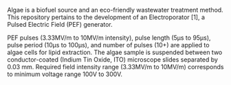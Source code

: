 Algae is a biofuel source and an eco-friendly wastewater treatment method. 
This repository pertains to the development of an Electroporator [1], a Pulsed Electric Field (PEF) generator. 

PEF pulses (3.33MV/m to 10MV/m intensity), pulse length (5μs to 95μs), pulse period (10μs to 100μs), and number of 
pulses (10+) are applied to algae cells for lipid extraction. The algae sample is suspended between two conductor-coated 
(Indium Tin Oxide, ITO) microscope slides separated by 0.03 mm. Required field intensity range (3.33MV/m to 10MV/m) 
corresponds to minimum voltage range 100V to 300V.
